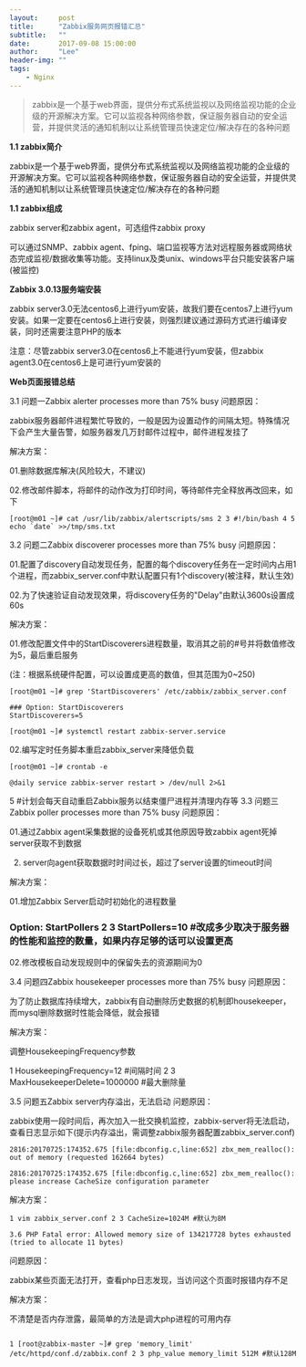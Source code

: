 ```yaml
---
layout:     post
title:      "Zabbix服务网页报错汇总"
subtitle:   ""
date:       2017-09-08 15:00:00
author:     "Lee"
header-img: ""
tags:
    - Nginx
---
```


> zabbix是一个基于web界面，提供分布式系统监视以及网络监视功能的企业级的开源解决方案。它可以监视各种网络参数，保证服务器自动的安全运营，并提供灵活的通知机制以让系统管理员快速定位/解决存在的各种问题  

**1.1 zabbix简介**

zabbix是一个基于web界面，提供分布式系统监视以及网络监视功能的企业级的开源解决方案。它可以监视各种网络参数，保证服务器自动的安全运营，并提供灵活的通知机制以让系统管理员快速定位/解决存在的各种问题

**1.1 zabbix组成**

zabbix server和zabbix agent，可选组件zabbix proxy

可以通过SNMP、zabbix agent、fping、端口监视等方法对远程服务器或网络状态完成监视/数据收集等功能。支持linux及类unix、windows平台只能安装客户端(被监控)

**Zabbix 3.0.13服务端安装**

zabbix server3.0无法centos6上进行yum安装，故我们要在centos7上进行yum安装。如果一定要在centos6上进行安装，则强烈建议通过源码方式进行编译安装，同时还需要注意PHP的版本

注意：尽管zabbix server3.0在centos6上不能进行yum安装，但zabbix agent3.0在centos6上是可进行yum安装的

**Web页面报错总结**

3.1 问题一Zabbix alerter processes more than 75% busy
问题原因：

zabbix服务器邮件进程繁忙导致的，一般是因为设置动作的间隔太短。特殊情况下会产生大量告警，如服务器发几万封邮件过程中，邮件进程发挂了

解决方案：

01.删除数据库解决(风险较大，不建议)

02.修改邮件脚本，将邮件的动作改为打印时间，等待邮件完全释放再改回来，如下

```
[root@m01 ~]# cat /usr/lib/zabbix/alertscripts/sms 2 3 #!/bin/bash 4 5 echo `date` >>/tmp/sms.txt
```

3.2 问题二Zabbix discoverer processes more than 75% busy
问题原因：

01.配置了discovery自动发现任务，配置的每个discovery任务在一定时间内占用1个进程，而zabbix_server.conf中默认配置只有1个discovery(被注释，默认生效)

02.为了快速验证自动发现效果，将discovery任务的"Delay"由默认3600s设置成60s

解决方案：

01.修改配置文件中的StartDiscoverers进程数量，取消其之前的#号并将数值修改为5，最后重启服务

(注：根据系统硬件配置，可以设置成更高的数值，但其范围为0~250)
```
[root@m01 ~]# grep 'StartDiscoverers' /etc/zabbix/zabbix_server.conf

### Option: StartDiscoverers
StartDiscoverers=5

[root@m01 ~]# systemctl restart zabbix-server.service
```
02.编写定时任务脚本重启zabbix_server来降低负载
```
[root@m01 ~]# crontab -e

@daily service zabbix-server restart > /dev/null 2>&1

```
5 #计划会每天自动重启Zabbix服务以结束僵尸进程并清理内存等
3.3 问题三Zabbix poller processes more than 75% busy
问题原因：

01.通过Zabbix agent采集数据的设备死机或其他原因导致zabbix agent死掉server获取不到数据

02. server向agent获取数据时时间过长，超过了server设置的timeout时间

解决方案：

01.增加Zabbix Server启动时初始化的进程数量

 ### Option: StartPollers 2 3 StartPollers=10 #改成多少取决于服务器的性能和监控的数量，如果内存足够的话可以设置更高

02.修改模板自动发现规则中的保留失去的资源期间为0

3.4 问题四Zabbix housekeeper processes more than 75% busy
问题原因：

为了防止数据库持续增大，zabbix有自动删除历史数据的机制即housekeeper，而mysql删除数据时性能会降低，就会报错

解决方案：

调整HousekeepingFrequency参数

1 HousekeepingFrequency=12 #间隔时间 2 3 MaxHousekeeperDelete=1000000 #最大删除量

3.5 问题五Zabbix server内存溢出，无法启动
问题原因：

zabbix使用一段时间后，再次加入一批交换机监控，zabbix-server将无法启动，查看日志显示如下(提示内存溢出，需调整zabbix服务器配置zabbix_server.conf)
```
2816:20170725:174352.675 [file:dbconfig.c,line:652] zbx_mem_realloc(): out of memory (requested 162664 bytes)

2816:20170725:174352.675 [file:dbconfig.c,line:652] zbx_mem_realloc(): please increase CacheSize configuration parameter
```
解决方案：

```
1 vim zabbix_server.conf 2 3 CacheSize=1024M #默认为8M

3.6 PHP Fatal error: Allowed memory size of 134217728 bytes exhausted (tried to allocate 11 bytes)
```
问题原因：

zabbix某些页面无法打开，查看php日志发现，当访问这个页面时报错内存不足

解决方案：

不清楚是否内存泄露，最简单的方法是调大php进程的可用内存
```

1 [root@zabbix-master ~]# grep 'memory_limit' /etc/httpd/conf.d/zabbix.conf 2 3 php_value memory_limit 512M #默认128M

```
